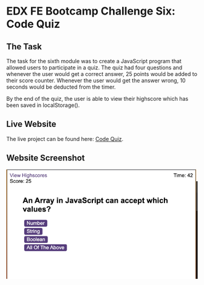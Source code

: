 # EDX FE Bootcamp Challenge Six: Code Quiz

## The Task

The task for the sixth module was to create a JavaScript program that allowed users to participate in a quiz. The quiz had four questions and whenever the user would get a correct answer, 25 points would be added to their score counter. Whenever the user would get the answer wrong, 10 seconds would be deducted from the timer.

By the end of the quiz, the user is able to view their highscore which has been saved in localStorage().

## Live Website

The live project can be found here: 
[Code Quiz](https://builtbydans.github.io/EDX_Challenge6_Code-Quiz).

## Website Screenshot

![screenshot-of-image](https://github.com/builtbydans/EDX_Challenge6_Code-Quiz/blob/main/screenshot.png)

